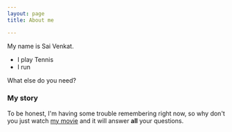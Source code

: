 ```yaml
---
layout: page
title: About me

---
```


My name is Sai Venkat. 

- I play Tennis
- I run

What else do you need?

### My story

To be honest, I'm having some trouble remembering right now, so why don't you just watch [my movie](https://en.wikipedia.org/wiki/The_Princess_Bride_%28film%29) and it will answer **all** your questions.
